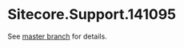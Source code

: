 # Sitecore.Support.141095

See [master branch](https://github.com/sitecoresupport/Sitecore.Support.141095) for details.